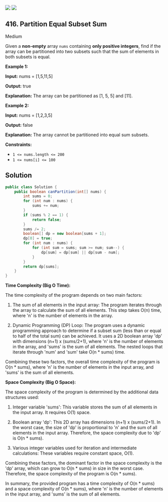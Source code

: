 [![](https://img.shields.io/github/stars/javadev/LeetCode-in-All?label=Stars&style=flat-square)](https://github.com/javadev/LeetCode-in-All)
[![](https://img.shields.io/github/forks/javadev/LeetCode-in-All?label=Fork%20me%20on%20GitHub%20&style=flat-square)](https://github.com/javadev/LeetCode-in-All/fork)

## 416\. Partition Equal Subset Sum

Medium

Given a **non-empty** array `nums` containing **only positive integers**, find if the array can be partitioned into two subsets such that the sum of elements in both subsets is equal.

**Example 1:**

**Input:** nums = [1,5,11,5]

**Output:** true

**Explanation:** The array can be partitioned as [1, 5, 5] and [11]. 

**Example 2:**

**Input:** nums = [1,2,3,5]

**Output:** false

**Explanation:** The array cannot be partitioned into equal sum subsets. 

**Constraints:**

*   `1 <= nums.length <= 200`
*   `1 <= nums[i] <= 100`

## Solution

```java
public class Solution {
    public boolean canPartition(int[] nums) {
        int sums = 0;
        for (int num : nums) {
            sums += num;
        }
        if (sums % 2 == 1) {
            return false;
        }
        sums /= 2;
        boolean[] dp = new boolean[sums + 1];
        dp[0] = true;
        for (int num : nums) {
            for (int sum = sums; sum >= num; sum--) {
                dp[sum] = dp[sum] || dp[sum - num];
            }
        }
        return dp[sums];
    }
}
```

**Time Complexity (Big O Time):**

The time complexity of the program depends on two main factors:

1. The sum of all elements in the input array: The program iterates through the array to calculate the sum of all elements. This step takes O(n) time, where 'n' is the number of elements in the array.

2. Dynamic Programming (DP) Loop: The program uses a dynamic programming approach to determine if a subset sum (less than or equal to half of the total sum) can be achieved. It uses a 2D boolean array 'dp' with dimensions (n+1) x (sums/2+1), where 'n' is the number of elements in the array, and 'sums' is the sum of all elements. The nested loops that iterate through 'num' and 'sum' take O(n * sums) time.

Combining these two factors, the overall time complexity of the program is O(n * sums), where 'n' is the number of elements in the input array, and 'sums' is the sum of all elements.

**Space Complexity (Big O Space):**

The space complexity of the program is determined by the additional data structures used:

1. Integer variable 'sums': This variable stores the sum of all elements in the input array. It requires O(1) space.

2. Boolean array 'dp': This 2D array has dimensions (n+1) x (sums/2+1). In the worst case, the size of 'dp' is proportional to 'n' and the sum of all elements in the input array. Therefore, the space complexity due to 'dp' is O(n * sums).

3. Various integer variables used for iteration and intermediate calculations: These variables require constant space, O(1).

Combining these factors, the dominant factor in the space complexity is the 'dp' array, which can grow to O(n * sums) in size in the worst case. Therefore, the space complexity of the program is O(n * sums).

In summary, the provided program has a time complexity of O(n * sums) and a space complexity of O(n * sums), where 'n' is the number of elements in the input array, and 'sums' is the sum of all elements.
